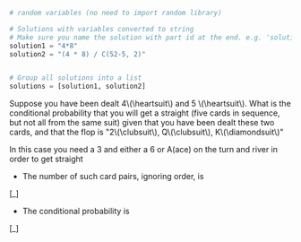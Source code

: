 ```python
# random variables (no need to import random library)

# Solutions with variables converted to string
# Make sure you name the solution with part id at the end. e.g. 'solution1' will be solution for part 1.
solution1 = "4*8"
solution2 = "(4 * 8) / C(52-5, 2)"


# Group all solutions into a list
solutions = [solution1, solution2]


```





Suppose you have been dealt 4\\\(\\heartsuit\\\) and 5 \\\(\\heartsuit\\\). What is the conditional probability that you will get a straight (five cards in sequence, but not all from the same suit) given that you have been dealt these two cards, and that the flop is "2\\\(\\clubsuit\\\), Q\\\(\\clubsuit\\\), K\\\(\\diamondsuit\\\)"

In this case you need a 3 and either a 6 or A(ace) on the turn and river in order to get straight

- The number of such card pairs, ignoring order, is

[_]

- The conditional probability is

[_]
